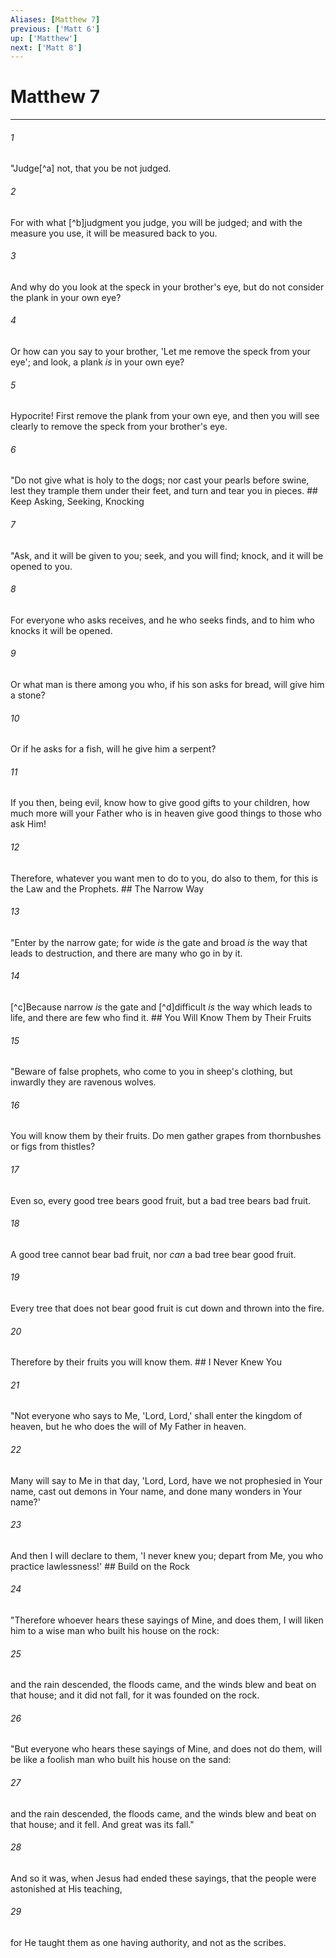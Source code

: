 ```yaml
---
Aliases: [Matthew 7]
previous: ['Matt 6']
up: ['Matthew']
next: ['Matt 8']
---
```

# Matthew 7

***


###### 1 
"Judge[^a] not, that you be not judged. 

###### 2 
For with what [^b]judgment you judge, you will be judged; and with the measure you use, it will be measured back to you. 

###### 3 
And why do you look at the speck in your brother's eye, but do not consider the plank in your own eye? 

###### 4 
Or how can you say to your brother, 'Let me remove the speck from your eye'; and look, a plank _is_ in your own eye? 

###### 5 
Hypocrite! First remove the plank from your own eye, and then you will see clearly to remove the speck from your brother's eye. 

###### 6 
"Do not give what is holy to the dogs; nor cast your pearls before swine, lest they trample them under their feet, and turn and tear you in pieces. ## Keep Asking, Seeking, Knocking 

###### 7 
"Ask, and it will be given to you; seek, and you will find; knock, and it will be opened to you. 

###### 8 
For everyone who asks receives, and he who seeks finds, and to him who knocks it will be opened. 

###### 9 
Or what man is there among you who, if his son asks for bread, will give him a stone? 

###### 10 
Or if he asks for a fish, will he give him a serpent? 

###### 11 
If you then, being evil, know how to give good gifts to your children, how much more will your Father who is in heaven give good things to those who ask Him! 

###### 12 
Therefore, whatever you want men to do to you, do also to them, for this is the Law and the Prophets. ## The Narrow Way 

###### 13 
"Enter by the narrow gate; for wide _is_ the gate and broad _is_ the way that leads to destruction, and there are many who go in by it. 

###### 14 
[^c]Because narrow _is_ the gate and [^d]difficult _is_ the way which leads to life, and there are few who find it. ## You Will Know Them by Their Fruits 

###### 15 
"Beware of false prophets, who come to you in sheep's clothing, but inwardly they are ravenous wolves. 

###### 16 
You will know them by their fruits. Do men gather grapes from thornbushes or figs from thistles? 

###### 17 
Even so, every good tree bears good fruit, but a bad tree bears bad fruit. 

###### 18 
A good tree cannot bear bad fruit, nor _can_ a bad tree bear good fruit. 

###### 19 
Every tree that does not bear good fruit is cut down and thrown into the fire. 

###### 20 
Therefore by their fruits you will know them. ## I Never Knew You 

###### 21 
"Not everyone who says to Me, 'Lord, Lord,' shall enter the kingdom of heaven, but he who does the will of My Father in heaven. 

###### 22 
Many will say to Me in that day, 'Lord, Lord, have we not prophesied in Your name, cast out demons in Your name, and done many wonders in Your name?' 

###### 23 
And then I will declare to them, 'I never knew you; depart from Me, you who practice lawlessness!' ## Build on the Rock 

###### 24 
"Therefore whoever hears these sayings of Mine, and does them, I will liken him to a wise man who built his house on the rock: 

###### 25 
and the rain descended, the floods came, and the winds blew and beat on that house; and it did not fall, for it was founded on the rock. 

###### 26 
"But everyone who hears these sayings of Mine, and does not do them, will be like a foolish man who built his house on the sand: 

###### 27 
and the rain descended, the floods came, and the winds blew and beat on that house; and it fell. And great was its fall." 

###### 28 
And so it was, when Jesus had ended these sayings, that the people were astonished at His teaching, 

###### 29 
for He taught them as one having authority, and not as the scribes.

